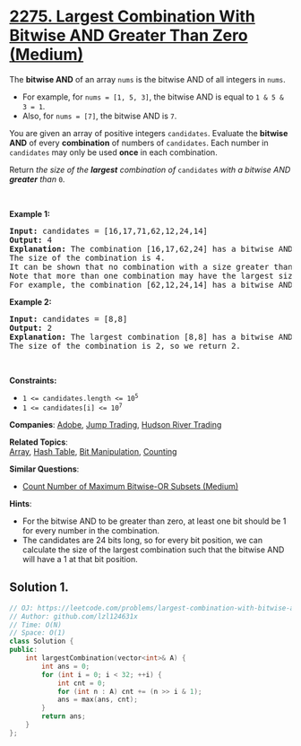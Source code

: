 # [2275. Largest Combination With Bitwise AND Greater Than Zero (Medium)](https://leetcode.com/problems/largest-combination-with-bitwise-and-greater-than-zero)

<p>The <strong>bitwise AND</strong> of an array <code>nums</code> is the bitwise AND of all integers in <code>nums</code>.</p>

<ul>
	<li>For example, for <code>nums = [1, 5, 3]</code>, the bitwise AND is equal to <code>1 &amp; 5 &amp; 3 = 1</code>.</li>
	<li>Also, for <code>nums = [7]</code>, the bitwise AND is <code>7</code>.</li>
</ul>

<p>You are given an array of positive integers <code>candidates</code>. Evaluate the <strong>bitwise AND</strong> of every <strong>combination</strong> of numbers of <code>candidates</code>. Each number in <code>candidates</code> may only be used <strong>once</strong> in each combination.</p>

<p>Return <em>the size of the <strong>largest</strong> combination of </em><code>candidates</code><em> with a bitwise AND <strong>greater</strong> than </em><code>0</code>.</p>

<p>&nbsp;</p>
<p><strong class="example">Example 1:</strong></p>

<pre>
<strong>Input:</strong> candidates = [16,17,71,62,12,24,14]
<strong>Output:</strong> 4
<strong>Explanation:</strong> The combination [16,17,62,24] has a bitwise AND of 16 &amp; 17 &amp; 62 &amp; 24 = 16 &gt; 0.
The size of the combination is 4.
It can be shown that no combination with a size greater than 4 has a bitwise AND greater than 0.
Note that more than one combination may have the largest size.
For example, the combination [62,12,24,14] has a bitwise AND of 62 &amp; 12 &amp; 24 &amp; 14 = 8 &gt; 0.
</pre>

<p><strong class="example">Example 2:</strong></p>

<pre>
<strong>Input:</strong> candidates = [8,8]
<strong>Output:</strong> 2
<strong>Explanation:</strong> The largest combination [8,8] has a bitwise AND of 8 &amp; 8 = 8 &gt; 0.
The size of the combination is 2, so we return 2.
</pre>

<p>&nbsp;</p>
<p><strong>Constraints:</strong></p>

<ul>
	<li><code>1 &lt;= candidates.length &lt;= 10<sup>5</sup></code></li>
	<li><code>1 &lt;= candidates[i] &lt;= 10<sup>7</sup></code></li>
</ul>


**Companies**:
[Adobe](https://leetcode.com/company/adobe), [Jump Trading](https://leetcode.com/company/jump-trading), [Hudson River Trading](https://leetcode.com/company/hudson-river-trading)

**Related Topics**:  
[Array](https://leetcode.com/tag/array), [Hash Table](https://leetcode.com/tag/hash-table), [Bit Manipulation](https://leetcode.com/tag/bit-manipulation), [Counting](https://leetcode.com/tag/counting)

**Similar Questions**:
* [Count Number of Maximum Bitwise-OR Subsets (Medium)](https://leetcode.com/problems/count-number-of-maximum-bitwise-or-subsets)

**Hints**:
* For the bitwise AND to be greater than zero, at least one bit should be 1 for every number in the combination.
* The candidates are 24 bits long, so for every bit position, we can calculate the size of the largest combination such that the bitwise AND will have a 1 at that bit position.

## Solution 1.

```cpp
// OJ: https://leetcode.com/problems/largest-combination-with-bitwise-and-greater-than-zero
// Author: github.com/lzl124631x
// Time: O(N)
// Space: O(1)
class Solution {
public:
    int largestCombination(vector<int>& A) {
        int ans = 0;
        for (int i = 0; i < 32; ++i) {
            int cnt = 0;
            for (int n : A) cnt += (n >> i & 1);
            ans = max(ans, cnt);
        }
        return ans;
    }
};
```
